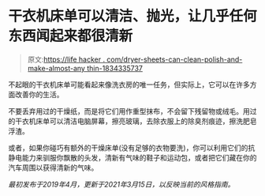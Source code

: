 # 干衣机床单可以清洁、抛光，让几乎任何东西闻起来都很清新

> 原文:[https://life hacker . com/dryer-sheets-can-clean-polish-and-make-almost-any thin-1834335737](https://lifehacker.com/dryer-sheets-can-clean-polish-and-make-almost-anythin-1834335737)

不起眼的干衣机床单可能看起来像洗衣房的唯一任务，但实际上，它可以在许多方面改善你的生活。

不要丢弃用过的干燥纸，而是将它们用作重型抹布，不会留下残留物或绒毛。用过的干衣机床单可以清洁电脑屏幕，擦亮玻璃，去除衣服上的除臭剂痕迹，擦洗肥皂浮渣。

或者，如果你碰巧有额外的干燥床单(没有足够的衣物要洗)，你可以利用它们的抗静电能力来驯服你飘散的头发，清新有气味的鞋子和运动包，或者把它们藏在你的汽车周围以获得清新的气味。

*最初发布于2019年4月，更新于2021年3月15日，以反映当前的风格指南。*